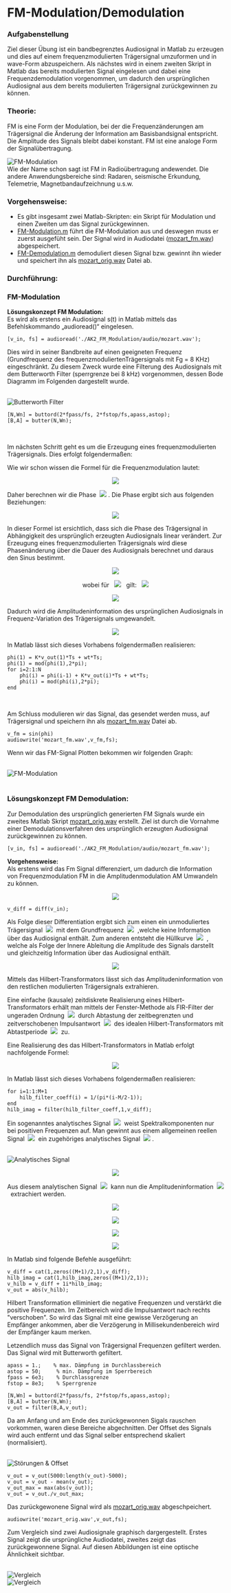 # FM-Modulation/Demodulation
### Aufgabenstellung
Ziel dieser Übung ist ein bandbegrenztes Audiosignal in Matlab zu erzeugen und dies auf einem frequenzmodulierten Trägersignal umzuformen und in wave-Form abzuspeichern. Als nächstes wird in einem zweiten Skript in Matlab das bereits modulierten Signal eingelesen und dabei eine Frequenzdemodulation vorgenommen, um dadurch den ursprünglichen Audiosignal aus dem bereits modulierten Trägersignal zurückgewinnen zu können.

### Theorie:
FM is eine Form der Modulation, bei der die Frequenzänderungen am Trägersignal die Änderung der Information am Basisbandsignal entspricht. Die Amplitude des Signals bleibt dabei konstant. FM ist eine analoge Form der Signalübertragung.

![FM-Modulation](https://github.com/ComandanteChi/AK2_FM_Modulation/blob/main/img/frequencymodulation.png?raw=true "FM-Modulation")
<br /> Wie der Name schon sagt ist FM in Radioübertragung andewendet. Die andere Anwendungsbereiche sind: Radaren, seismische Erkundung, Telemetrie, Magnetbandaufzeichnung u.s.w.

### Vorgehensweise:

- Es gibt insgesamt zwei Matlab-Skripten: ein Skript für Modulation und einen Zweiten um das Signal zurückgewinnen.
- [FM-Modulation.m](https://github.com/ComandanteChi/AK2_FM_Modulation/blob/main/FM-Modulation.m/) führt die FM-Modulation aus und deswegen muss er zuerst ausgefüht sein. Der Signal wird in Audiodatei ([mozart_fm.wav](https://github.com/ComandanteChi/AK2_FM_Modulation/blob/main/audio/mozart_fm.wav/)) abgespeichert.
- [FM-Demodulation.m](https://github.com/ComandanteChi/AK2_FM_Modulation/blob/main/FM-Demodulation.m/) demoduliert diesen Signal bzw. gewinnt ihn wieder und speichert ihn als [mozart_orig.wav](https://github.com/ComandanteChi/AK2_FM_Modulation/blob/main/audio/mozart_orig.wav/) Datei ab.

### **Durchführung:**
### FM-Modulation

**Lösungskonzept FM Modulation:**<br />
Es wird als erstens ein Audiosignal s(t) in Matlab mittels das Befehlskommando „audioread()“ eingelesen. 

<pre><code>[v_in, fs] = audioread('./AK2_FM_Modulation/audio/mozart.wav');</code></pre>

Dies wird in seiner Bandbreite auf einen geeigneten Frequenz  (Grundfrequenz des frequenzmoduliertenTrägersignals mit Fg = 8 KHz) eingeschränkt. Zu diesem Zweck wurde eine Filterung des Audiosignals mit dem Butterworth Filter (sperrgrenze bei 8 kHz) vorgenommen, dessen Bode Diagramm im Folgenden dargestellt wurde.

<br /> ![Butterworth Filter](https://github.com/ComandanteChi/AK2_FM_Modulation/blob/main/img/butter_filter.jpg?raw=true "Butterworth Filter")
<pre><code>[N,Wn] = buttord(2*fpass/fs, 2*fstop/fs,apass,astop);<br />[B,A] = butter(N,Wn);</code></pre><br />

Im nächsten Schritt geht es um die Erzeugung eines frequenzmodulierten Trägersignals. 
Dies erfolgt folgendermaßen:


Wie wir schon wissen die Formel für die Frequenzmodulation lautet:

<p align="center">
<img src="https://latex.codecogs.com/png.image?\dpi{110}u_{FM}(t)=sin(\varphi&space;(t)))">
</p>

Daher berechnen wir die Phase
&nbsp;<img src="https://latex.codecogs.com/png.image?\dpi{110}&space;\varphi(t)">
. Die Phase ergibt sich aus folgenden Beziehungen:

<p align="center">
<img src="https://latex.codecogs.com/png.image?\dpi{110}\varphi&space;(t)&space;=&space;\omega_{0}&space;t&space;&plus;&space;\varphi_{0}&space;">
</p>

In dieser Formel ist ersichtlich, dass sich die Phase des Trägersignal in Abhängigkeit des ursprünglich erzeugten Audiosignals linear verändert. Zur Erzeugung eines frequenzmodulierten Trägersignals wird diese Phasenänderung über die Dauer des Audiosignals berechnet und daraus den Sinus bestimmt.

<p align="center">
<img src="https://latex.codecogs.com/png.image?\dpi{110}\omega(t)=\frac{\mathrm{d}&space;\varphi&space;(t)}{\mathrm{d}&space;t}&space;=&space;Ks(t)&plus;\omega_{T}">
</p>

<p align="center">
wobei für &nbsp;
<img src="https://latex.codecogs.com/png.image?\dpi{110}|s(t)|\leqslant&space;1"> &nbsp;
gilt: &nbsp; 
<img src="https://latex.codecogs.com/png.image?\dpi{110}K<s(t)">
</p>

<p align="center">
<img src="https://latex.codecogs.com/png.image?\dpi{110}\omega(t)\mathrm{d}t=\mathrm{d}&space;\varphi&space;(t)&space;&space;|&space;\int">
</p>


Dadurch wird die Amplitudeninformation des ursprünglichen Audiosignals in Frequenz-Variation des Trägersignals umgewandelt.

<p align="center">
<img src="https://latex.codecogs.com/png.image?\dpi{110}\varphi&space;(t)&space;=&space;\int_{-\infty}^{t}&space;\omega(\tau&space;){\mathrm{d}&space;\tau}&space;=&space;K\int_{-\infty}^{t}&space;s(\tau&space;){\mathrm{d}&space;\tau+\omega_{T}t}">
</p>

In Matlab lässt sich dieses Vorhabens folgendermaßen realisieren: 

<pre><code>phi(1) = K*v_out(1)*Ts + wt*Ts;<br />phi(1) = mod(phi(1),2*pi);<br />for i=2:1:N   
    phi(i) = phi(i-1) + K*v_out(i)*Ts + wt*Ts;
    phi(i) = mod(phi(i),2*pi);    
end</code></pre><br />


Am Schluss modulieren wir das Signal, das gesendet werden muss, auf Trägersignal und speichern ihn als [mozart_fm.wav](https://github.com/ComandanteChi/AK2_FM_Modulation/blob/main/mozart_fm.wav/) Datei ab.
<pre><code>v_fm = sin(phi)
audiowrite('mozart_fm.wav',v_fm,fs);</code></pre>
Wenn wir das FM-Signal Plotten bekommen wir folgenden Graph:

<br /> ![FM-Modulation](https://github.com/ComandanteChi/AK2_FM_Modulation/blob/main/img/fm_and_audio.jpg?raw=true "FM-Modulation")
<br /><br />
### **Lösungskonzept FM Demodulation:**

Zur Demodulation des ursprünglich generierten FM Signals wurde ein zweites Matlab Skript
[mozart_orig.wav](https://github.com/ComandanteChi/AK2_FM_Modulation/blob/main/audio/mozart_orig.wav/)
erstellt.  Ziel ist durch die Vornahme einer Demodulationsverfahren des ursprünglich erzeugten Audiosignal zurückgewinnen zu können.



<pre><code>[v_in, fs] = audioread('./AK2_FM_Modulation/audio/mozart_fm.wav');</code></pre>

**Vorgehensweise:**<br />
Als erstens wird das Fm Signal differenziert, um dadurch die Information von Frequenzmodulation FM in die Amplitudenmodulation AM Umwandeln zu können.

<p align="center">
<img src="https://latex.codecogs.com/png.image?\dpi{110}\frac{\mathrm{d}u_{FM}(t)&space;}{\mathrm{d}&space;x}=cos(\varphi(t))\times&space;(Ks(t)&plus;\omega_{T})">
</p>

<pre><code>v_diff = diff(v_in);</code></pre>

Als Folge dieser Differentiation ergibt sich zum einen ein unmoduliertes Trägersignal
&nbsp;<img src="https://latex.codecogs.com/svg.image?cos(\omega_{0}t)">&nbsp;
mit dem Grundfrequenz
&nbsp;<img src="https://latex.codecogs.com/svg.image?\omega_{0}t)">&nbsp;
,welche keine Information über das Audiosignal enthält. Zum anderen entsteht die Hüllkurve
&nbsp;<img src="https://latex.codecogs.com/svg.image?X(t)=&space;Ks(t)&plus;W_{T})">&nbsp;
, welche als Folge der Innere Ableitung die Amplitude des Signals darstellt und gleichzeitig Information über das Audiosignal enthält.

<p align="center">
<img src="https://latex.codecogs.com/svg.image?S_{AM}(t)=&space;x(t)cos(\omega_{0}t)&space;">
</p>
Mittels das Hilbert-Transformators lässt sich das Amplitudeninformation von den restlichen modulierten Trägersignals extrahieren. 

Eine einfache (kausale) zeitdiskrete Realisierung eines Hilbert-Transformators erhält man mittels der Fenster-Methode als FIR-Filter der ungeraden Ordnung
&nbsp;<img src="https://latex.codecogs.com/png.image?\dpi{110}M">&nbsp;
durch Abtastung der zeitbegrenzten und zeitverschobenen Impulsantwort
&nbsp;<img src="https://latex.codecogs.com/png.image?\dpi{110}h_{H}(t)">&nbsp;
des idealen Hilbert-Transformators mit Abtastperiode
&nbsp;<img src="https://latex.codecogs.com/png.image?\dpi{110}T_{s}">&nbsp;
zu.

Eine Realisierung des das Hilbert-Transformators in Matlab erfolgt nachfolgende Formel: 

<p align="center">
<img src="https://latex.codecogs.com/svg.image?h_{H}^{real}[k]=T_{s}h_{H}(t)|&space;_{t=kT_{s}-\frac{M}{2}T_{s}}&space;(\varepsilon&space;[k]&space;-&space;\varepsilon&space;[k-M-1])">
</p>
In Matlab lässt sich dieses Vorhabens folgendermaßen realisieren:
<pre><code>for i=1:1:M+1
    hilb_filter_coeff(i) = 1/(pi*(i-M/2-1));
end
hilb_imag = filter(hilb_filter_coeff,1,v_diff);</code></pre>


Ein sogenanntes analytisches Signal
&nbsp;<img src="https://latex.codecogs.com/png.image?\dpi{110}y^{+}(t)">&nbsp;
weist Spektralkomponenten nur bei positiven Frequenzen auf. Man gewinnt aus einem allgemeinen reellen Signal 
&nbsp;<img src="https://latex.codecogs.com/png.image?\dpi{110}y^{+}(t)">&nbsp;
ein zugehöriges analytisches Signal
&nbsp;<img src="https://latex.codecogs.com/png.image?\dpi{110}y(t)">
.

<br /> ![Analytisches Signal](https://github.com/ComandanteChi/AK2_FM_Modulation/blob/main/img/blockdiapram_analyt_sig.png?raw=true "Gewinnung des Analytischen Signals")

<p align="center">
<img src="https://latex.codecogs.com/png.image?\dpi{110}y^{&plus;}(t)=y(t)&plus;jH{y}(t)">
</p>

Aus diesem analytischen Signal
&nbsp;<img src="https://latex.codecogs.com/png.image?\dpi{110}y^{+}(t)">&nbsp;
kann nun die Amplitudeninformation
&nbsp;<img src="https://latex.codecogs.com/png.image?\dpi{110}x(t)">&nbsp;
extrachiert werden.

<p align="center">
<img src="https://latex.codecogs.com/png.image?\dpi{110}y^{&plus;}(t)=\frac{x(t)}{2}e^{j\omega_{0}t}&plus;\frac{x(t)}{2}e^{-j\omega_{0}t}\leftrightarrow&space;\hat{y}^{&plus;}(t)=\frac{1}{2}\hat{x}(j\omega-j\omega_{0})&plus;\frac{1}{2}\hat{x}(j\omega&plus;j\omega_{0})">
</p>

<p align="center">
<img src="https://latex.codecogs.com/png.image?\dpi{110}y^{&plus;}(t)=y(t)&plus;jH{y}(t)&space;\leftrightarrow&space;\hat{y}^{&plus;}(j\omega)=\hat{x}(j\omega-j\omega_{0})">
</p>

<p align="center">
<img src="https://latex.codecogs.com/png.image?\dpi{110}\hat{y}^{&plus;}(j\omega)=\hat{x}(j\omega-j\omega_{0})&space;\leftrightarrow&space;x(t)e^{j\omega_{0}t}&space;=&space;y^{&plus;}(t)">
</p>

<p align="center">
<img src="https://latex.codecogs.com/png.image?\dpi{110}\left|&space;y^{&plus;}(t)\right|&space;=&space;\left|&space;y(t)&plus;jH{y}(t)\right|&space;=&space;\sqrt{y^{2}(t)&plus;(H{y}(t))^{2}}&space;=&space;\left|&space;x(t)\right|">
</p>

In Matlab sind folgende Befehle ausgeführt:

<pre><code>v_diff = cat(1,zeros((M+1)/2,1),v_diff);
hilb_imag = cat(1,hilb_imag,zeros((M+1)/2,1));
v_hilb = v_diff + 1i*hilb_imag;
v_out = abs(v_hilb);</code></pre>

Hilbert Transformation elliminiert die negative Frequenzen und verstärkt die positive Frequenzen. Im Zeitbereich wird die Impulsantwort nach rechts "verschoben". So wird das Signal mit eine gewisse Verzögerung an Empfänger ankommen, aber die Verzögerung in Millisekundenbereich wird der Empfänger kaum merken. 

Letzendlich muss das Signal von Trägersignal Frequenzen gefiltert werden. Das Signal wird mit Butterworth gefiltert.

<pre><code>apass = 1.;    % max. Dämpfung im Durchlassbereich
astop = 50;     % min. Dämpfung im Sperrbereich
fpass = 6e3;    % Durchlassgrenze
fstop = 8e3;    % Sperrgrenze

[N,Wn] = buttord(2*fpass/fs, 2*fstop/fs,apass,astop);
[B,A] = butter(N,Wn);
v_out = filter(B,A,v_out);</code></pre>
Da am Anfang und am Ende des zurückgewonnen Sigals rauschen vorkommen, waren diese Bereiche abgechnitten. Der Offset des Signals wird auch entfernt und das Signal selber entsprechend skaliert (normalisiert).

<br /> ![Störungen & Offset](https://github.com/ComandanteChi/AK2_FM_Modulation/blob/main/img/stoer&offset.jpg?raw=true "Störungen & Offset")

<pre><code>v_out = v_out(5000:length(v_out)-5000);
v_out = v_out - mean(v_out);
v_out_max = max(abs(v_out));
v_out = v_out./v_out_max;</code></pre>

Das zurückgewonene Signal wird als [mozart_orig.wav](https://github.com/ComandanteChi/AK2_FM_Modulation/blob/main/audio/mozart_orig.wav/) abgeschpeichert.

<pre><code>audiowrite('mozart_orig.wav',v_out,fs);</code></pre>

Zum Vergleich sind zwei Audiosignale graphisch dargergestellt. Erstes Signal zeigt die ursprüngliche Audiodatei, zweites zeigt das zurückgewonnene Signal. Auf diesen Abbildungen ist eine optische Ähnlichkeit sichtbar.

<br /> ![Vergleich](https://github.com/ComandanteChi/AK2_FM_Modulation/blob/main/img/vor_FM.jpg?raw=true "Vergleich des Signals vor Modulation und nach Demodulation")
<br /> ![Vergleich](https://github.com/ComandanteChi/AK2_FM_Modulation/blob/main/img/nach_Demod.jpg?raw=true "Vergleich des Signals vor Modulation und nach Demodulation")


